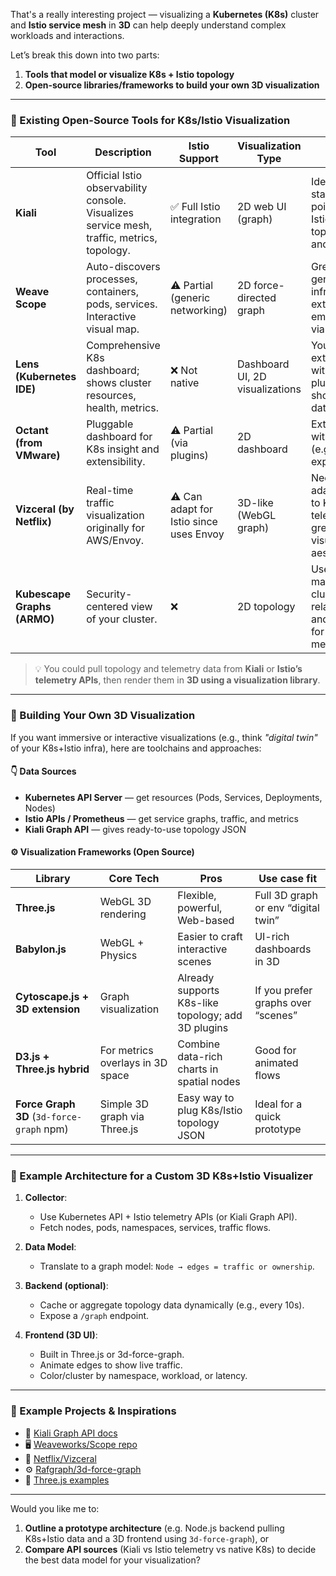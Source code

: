 That's a really interesting project — visualizing a **Kubernetes (K8s)** cluster and **Istio service mesh** in **3D** can help deeply understand complex workloads and interactions.  

Let’s break this down into two parts:  
1. **Tools that model or visualize K8s + Istio topology**  
2. **Open-source libraries/frameworks to build your own 3D visualization**

---

### 🧩 Existing Open-Source Tools for K8s/Istio Visualization

| Tool | Description | Istio Support | Visualization Type | Notes |
|------|--------------|----------------|-------------------|-------|
| **Kiali** | Official Istio observability console. Visualizes service mesh, traffic, metrics, topology. | ✅ Full Istio integration | 2D web UI (graph) | Ideal starting point for Istio topology and metrics. |
| **Weave Scope** | Auto-discovers processes, containers, pods, services. Interactive visual map. | ⚠️ Partial (generic networking) | 2D force-directed graph | Great for general K8s infra, can be extended or embedded via API. |
| **Lens (Kubernetes IDE)** | Comprehensive K8s dashboard; shows cluster resources, health, metrics. | ❌ Not native | Dashboard UI, 2D visualizations | You can extend Lens with custom plugins to show mesh data. |
| **Octant (from VMware)** | Pluggable dashboard for K8s insight and extensibility. | ⚠️ Partial (via plugins) | 2D dashboard | Extensible with plugins (e.g., 3D experiment). |
| **Vizceral (by Netflix)** | Real-time traffic visualization originally for AWS/Envoy. | ⚠️ Can adapt for Istio since uses Envoy | 3D-like (WebGL graph) | Needs adaptation to K8s telemetry; great visualization aesthetic. |
| **Kubescape Graphs (ARMO)** | Security-centered view of your cluster. | ❌ | 2D topology | Useful for mapping cluster relationships and risk, not for live mesh. |

> 💡 You could pull topology and telemetry data from **Kiali** or **Istio’s telemetry APIs**, then render them in **3D using a visualization library**.

---

### 🧠 Building Your Own 3D Visualization

If you want immersive or interactive visualizations (e.g., think *"digital twin"* of your K8s+Istio infra), here are toolchains and approaches:

#### 👇 Data Sources
- **Kubernetes API Server** — get resources (Pods, Services, Deployments, Nodes)
- **Istio APIs / Prometheus** — get service graphs, traffic, and metrics
- **Kiali Graph API** — gives ready-to-use topology JSON

#### ⚙️ Visualization Frameworks (Open Source)

| Library | Core Tech | Pros | Use case fit |
|----------|------------|------|---------------|
| **Three.js** | WebGL 3D rendering | Flexible, powerful, Web-based | Full 3D graph or env “digital twin” |
| **Babylon.js** | WebGL + Physics | Easier to craft interactive scenes | UI-rich dashboards in 3D |
| **Cytoscape.js + 3D extension** | Graph visualization | Already supports K8s-like topology; add 3D plugins | If you prefer graphs over “scenes” |
| **D3.js + Three.js hybrid** | For metrics overlays in 3D space | Combine data-rich charts in spatial nodes | Good for animated flows |
| **Force Graph 3D** (`3d-force-graph` npm) | Simple 3D graph via Three.js | Easy way to plug K8s/Istio topology JSON | Ideal for a quick prototype |

---

### 🚧 Example Architecture for a Custom 3D K8s+Istio Visualizer

1. **Collector**:  
   - Use Kubernetes API + Istio telemetry APIs (or Kiali Graph API).  
   - Fetch nodes, pods, namespaces, services, traffic flows.

2. **Data Model**:  
   - Translate to a graph model: `Node → edges = traffic or ownership`.

3. **Backend (optional)**:  
   - Cache or aggregate topology data dynamically (e.g., every 10s).  
   - Expose a `/graph` endpoint.

4. **Frontend (3D UI)**:  
   - Built in Three.js or 3d-force-graph.  
   - Animate edges to show live traffic.  
   - Color/cluster by namespace, workload, or latency.

---

### 🧠 Example Projects & Inspirations

- 🔗 [Kiali Graph API docs](https://kiali.io/docs/features/graph/)
- 🖥️ [Weaveworks/Scope repo](https://github.com/weaveworks/scope)
- 🧩 [Netflix/Vizceral](https://github.com/Netflix/vizceral)
- ⚙️ [Rafgraph/3d-force-graph](https://github.com/vasturiano/3d-force-graph)
- 🧠 [Three.js examples](https://threejs.org/examples/)

---

Would you like me to:
1. **Outline a prototype architecture** (e.g. Node.js backend pulling K8s+Istio data and a 3D frontend using `3d-force-graph`), or  
2. **Compare API sources** (Kiali vs Istio telemetry vs native K8s) to decide the best data model for your visualization?